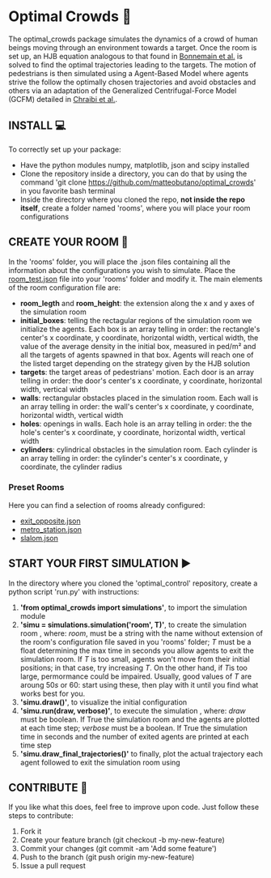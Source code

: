 # Optimal Crowds :crystal_ball:

The optimal_crowds package simulates the dynamics of a crowd of human beings moving through an environment towards a target. Once the room is set up, an HJB equation analogous to that found in [Bonnemain et al.](https://arxiv.org/pdf/2201.08592) is solved to find the optimal trajectories leading to the targets. The motion of pedestrians is then simulated using a Agent-Based Model where agents strive the follow the optimally chosen trajectories and avoid obstacles and others via an adaptation of the Generalized Centrifugal-Force Model (GCFM) detailed in [Chraibi et al.](https://arxiv.org/pdf/1008.4297). 

## INSTALL 💻

To correctly set up your package: 
- Have the python modules numpy, matplotlib, json and scipy installed
- Clone the repository inside a directory, you can do that by using the command 'git clone https://github.com/matteobutano/optimal_crowds' in you favorite bash terminal 
- Inside the directory where you cloned the repo, **not inside the repo itself**, create a folder named 'rooms', where you will place your room configurations 

## CREATE YOUR ROOM 🔨

In the 'rooms' folder, you will place the .json files containing all the information about the configurations you wish to simulate. Place the [room_test.json](https://github.com/matteobutano/optimal_crowds/files/13188368/room_test.json)
file into your 'rooms' folder and modify it. The main elements of the room configuration file are:
- **room_legth** and **room_height**: the extension along the x and y axes of the simulation room
- **initial_boxes**: telling the rectagular regions of the simulation room we initialize the agents. Each box is an array telling in order: the rectangle's center's x coordinate, y coordinate, horizontal width, vertical width, the value of the average density in the initial box, measured in ped/m² and all the targets of agents spawned in that box. Agents will reach one of the listed target depending on the strategy given by the HJB solution
- **targets**: the target areas of pedestrians' motion. Each door is an array telling in order: the door's center's x coordinate, y coordinate, horizontal width, vertical width
- **walls**: rectangular obstacles placed in the simulation room. Each wall is an array telling in order: the wall's center's x coordinate, y coordinate, horizontal width, vertical width 
- **holes**: openings in walls. Each hole is an array telling in order: the the hole's center's x coordinate, y coordinate, horizontal width, vertical width 
- **cylinders**: cylindrical obstacles in the simulation room. Each cylinder is an array telling in order: the cylinder's center's x coordinate, y coordinate, the cylinder radius

### Preset Rooms 
Here you can find a selection of rooms already configured: 
- [exit_opposite.json](https://github.com/matteobutano/optimal_crowds/files/13188299/exit_opposite.json)
- [metro_station.json](https://github.com/matteobutano/optimal_crowds/files/13188315/metro_station.json)
- [slalom.json](https://github.com/matteobutano/optimal_crowds/files/13188317/slalom.json)

## START YOUR FIRST SIMULATION ▶️

In the directory where you cloned the 'optimal_control' repository, create a python script 'run.py' with instructions:
1. **'from optimal_crowds import simulations'**, to import the simulation module 
2. **'simu = simulations.simulation('room', T)'**, to create the simulation room , where: *room*, must be a string with the name without extension of the room's configuration file saved in you 'rooms' folder; $T$ must be a float determining the max time in seconds you allow agents to exit the simulation room. If $T$ is too small, agents won't move from their initial positions; in that case, try increasing $T$. On the other hand, if $T$is too large, permormance could be impaired. Usually, good values of $T$ are aroung $50s$ or $60$: start using these, then play with it until you find what works best for you.  
3. **'simu.draw()'**, to visualize the initial configuration 
4. **'simu.run(draw, verbose)'**, to execute the simulation , where: *draw* must be boolean. If True the simulation room and the agents are plotted at each time step; *verbose* must be a boolean. If True the simulation time in seconds and the number of exited agents are printed at each time step
5. **'simu.draw_final_trajectories()'** to finally, plot the actual trajectory each agent followed to exit the simulation room using 

## CONTRIBUTE 🏁

If you like what this does, feel free to improve upon code. Just follow these steps to contribute:

1. Fork it
2. Create your feature branch (git checkout -b my-new-feature)
3. Commit your changes (git commit -am 'Add some feature')
4. Push to the branch (git push origin my-new-feature)
5. Issue a pull request
